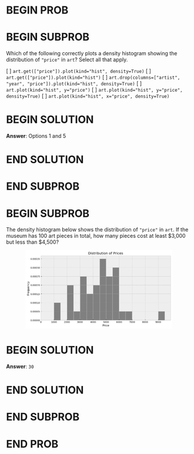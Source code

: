 # BEGIN PROB

# BEGIN SUBPROB

Which of the following correctly plots a density histogram showing the
distribution of `"price"` in `art`? Select all that apply.

[ ] `art.get(["price"]).plot(kind="hist", density=True)`
[ ] `art.get(["price"]).plot(kind="hist")`
[ ] `art.drop(columns=["artist", "year", "price"]).plot(kind="hist", density=True)`
[ ] `art.plot(kind="hist", y="price")`
[ ] `art.plot(kind="hist", y="price", density=True)`
[ ] `art.plot(kind="hist", x="price", density=True)`

# BEGIN SOLUTION

**Answer**: Options 1 and 5

# END SOLUTION

# END SUBPROB

# BEGIN SUBPROB

The density histogram below shows the distribution of `"price"` in
`art`. If the museum has 100 art pieces in total, how many pieces cost
at least \$3,000 but less than \$4,500?

<center><img src="assets/images/sp24-quizzes/prices.png" width=400></center>

# BEGIN SOLUTION

**Answer**: `30`

# END SOLUTION

# END SUBPROB

# END PROB

